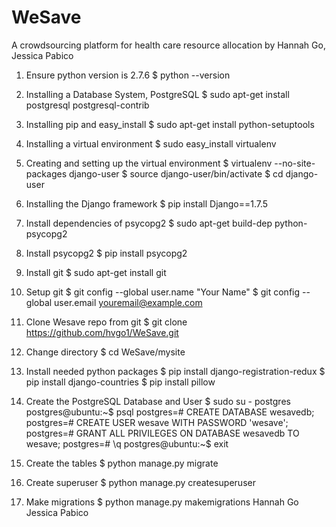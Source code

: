 # WeSave
A crowdsourcing platform for health care resource allocation 
by Hannah Go, Jessica Pabico

1. Ensure python version is 2.7.6 
   $ python --version

2. Installing a Database System, PostgreSQL
   $ sudo apt-get install postgresql postgresql-contrib

3. Installing pip and easy_install
   $ sudo apt-get install python-setuptools

4. Installing a virtual environment
   $ sudo easy_install virtualenv

5. Creating and setting up the virtual environment
   $ virtualenv --no-site-packages django-user
   $ source django-user/bin/activate
   $ cd django-user

6. Installing the Django framework
   $ pip install Django==1.7.5

7. Install dependencies of psycopg2
   $ sudo apt-get build-dep python-psycopg2

8. Install psycopg2
    $ pip install psycopg2

9. Install git
    $ sudo apt-get install git

10. Setup git
    $ git config --global user.name "Your Name"
    $ git config --global user.email youremail@example.com

11. Clone Wesave repo from git
    $ git clone https://github.com/hvgo1/WeSave.git

12. Change directory
    $ cd WeSave/mysite

13. Install needed python packages 
    $ pip install django-registration-redux
    $ pip install django-countries
    $ pip install pillow

14. Create the PostgreSQL Database and User
    $ sudo su - postgres
        postgres@ubuntu:~$ psql
            postgres=# CREATE DATABASE wesavedb;
            postgres=# CREATE USER wesave WITH PASSWORD 'wesave';
            postgres=# GRANT ALL PRIVILEGES ON DATABASE wesavedb TO wesave;
            postgres=# \q
        postgres@ubuntu:~$ exit

15. Create the tables
    $ python manage.py migrate

16. Create superuser
    $ python manage.py createsuperuser

17. Make migrations
    $ python manage.py makemigrations
Hannah Go
Jessica Pabico
